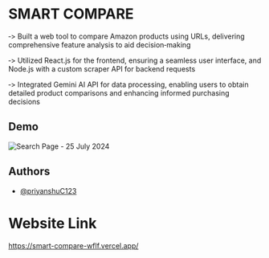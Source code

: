 
# SMART COMPARE
‐> Built a web tool to compare Amazon products using URLs, delivering comprehensive feature analysis to aid decision‐making

‐> Utilized React.js for the frontend, ensuring a seamless user interface, and Node.js with a custom scraper API for backend requests

‐> Integrated Gemini AI API for data processing, enabling users to obtain detailed product comparisons and enhancing informed purchasing decisions

## Demo
![Search Page - 25 July 2024](
https://github.com/user-attachments/assets/db7075f4-13ee-49ee-a6b5-b880987031ff)


## Authors

- [@priyanshuC123](https://github.com/priyanshuC123)

# Website Link 

https://smart-compare-wflf.vercel.app/




